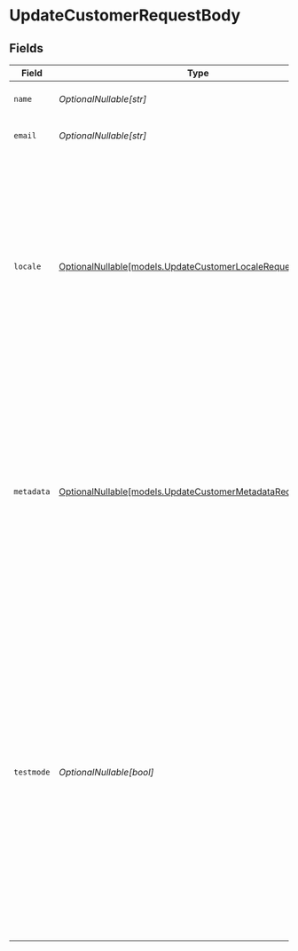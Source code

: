 # UpdateCustomerRequestBody


## Fields

| Field                                                                                                                                                                                                                                                                                                            | Type                                                                                                                                                                                                                                                                                                             | Required                                                                                                                                                                                                                                                                                                         | Description                                                                                                                                                                                                                                                                                                      | Example                                                                                                                                                                                                                                                                                                          |
| ---------------------------------------------------------------------------------------------------------------------------------------------------------------------------------------------------------------------------------------------------------------------------------------------------------------- | ---------------------------------------------------------------------------------------------------------------------------------------------------------------------------------------------------------------------------------------------------------------------------------------------------------------- | ---------------------------------------------------------------------------------------------------------------------------------------------------------------------------------------------------------------------------------------------------------------------------------------------------------------- | ---------------------------------------------------------------------------------------------------------------------------------------------------------------------------------------------------------------------------------------------------------------------------------------------------------------- | ---------------------------------------------------------------------------------------------------------------------------------------------------------------------------------------------------------------------------------------------------------------------------------------------------------------- |
| `name`                                                                                                                                                                                                                                                                                                           | *OptionalNullable[str]*                                                                                                                                                                                                                                                                                          | :heavy_minus_sign:                                                                                                                                                                                                                                                                                               | The full name of the customer.                                                                                                                                                                                                                                                                                   | John Doe                                                                                                                                                                                                                                                                                                         |
| `email`                                                                                                                                                                                                                                                                                                          | *OptionalNullable[str]*                                                                                                                                                                                                                                                                                          | :heavy_minus_sign:                                                                                                                                                                                                                                                                                               | The email address of the customer.                                                                                                                                                                                                                                                                               | example@email.com                                                                                                                                                                                                                                                                                                |
| `locale`                                                                                                                                                                                                                                                                                                         | [OptionalNullable[models.UpdateCustomerLocaleRequest]](../models/updatecustomerlocalerequest.md)                                                                                                                                                                                                                 | :heavy_minus_sign:                                                                                                                                                                                                                                                                                               | Preconfigure the language to be used in the hosted payment pages shown to the customer. Should only be provided if<br/>absolutely necessary. If not provided, the browser language will be used which is typically highly accurate.                                                                              | en_US                                                                                                                                                                                                                                                                                                            |
| `metadata`                                                                                                                                                                                                                                                                                                       | [OptionalNullable[models.UpdateCustomerMetadataRequestUnion]](../models/updatecustomermetadatarequestunion.md)                                                                                                                                                                                                   | :heavy_minus_sign:                                                                                                                                                                                                                                                                                               | Provide any data you like, for example a string or a JSON object. We will save the data alongside the entity. Whenever<br/>you fetch the entity with our API, we will also include the metadata. You can use up to approximately 1kB.                                                                            |                                                                                                                                                                                                                                                                                                                  |
| `testmode`                                                                                                                                                                                                                                                                                                       | *OptionalNullable[bool]*                                                                                                                                                                                                                                                                                         | :heavy_minus_sign:                                                                                                                                                                                                                                                                                               | Whether to create the entity in test mode or live mode.<br/><br/>Most API credentials are specifically created for either live mode or test mode, in which case this parameter can be<br/>omitted. For organization-level credentials such as OAuth access tokens, you can enable test mode by setting<br/>`testmode` to `true`. | false                                                                                                                                                                                                                                                                                                            |